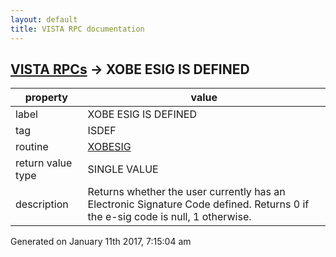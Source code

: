 ```yaml
---
layout: default
title: VISTA RPC documentation
---
```




## [VISTA RPCs](TableOfContent.md) &#8594; XOBE ESIG IS DEFINED 

 property | value 
--- | --- 
 label | XOBE ESIG IS DEFINED
 tag | ISDEF
 routine | [XOBESIG](http://code.osehra.org/dox/Routine_XOBESIG_source.html)
 return value type | SINGLE VALUE
 description | Returns whether the user currently has an Electronic Signature Code defined. Returns 0 if the e-sig code is null, 1 otherwise.




 Generated on January 11th 2017, 7:15:04 am